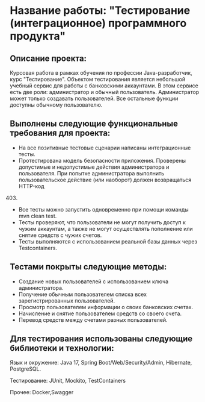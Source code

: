 # **Название работы: "Тестирование (интеграционное) программного продукта"**

## Описание проекта:
Курсовая работа в рамках обучения по профессии Java-разработчик, курс "Тестирование".
Объектом тестирования является небольшой учебный сервис для работы с банковскими аккаунтами.
В этом сервисе есть две роли: администратор и обычный пользователь. Администратор может только создавать пользователей. Все остальные функции доступны обычному пользователю.

## Выполнены следующие функциональные требования для проекта:

- На все позитивные тестовые сценарии написаны интеграционные тесты.
- Протестирована модель безопасности приложения. Проверены допустимые и недопустимые действия администратора и пользователя. При попытке администратора выполнить пользовательское действие (или наоборот) должен возвращаться HTTP-код 
403.
- Все тесты можно запустить одновременно при помощи команды mvn clean test.
- Тесты проверяют, что пользователи не могут получить доступ к чужим аккаунтам, а также не могут осуществлять пополнение или снятие средств с чужих счетов.
- Тесты выполняются с использованием реальной базы данных через Testcontainers.

 ## Тестами покрыты следующие методы:
- Создание новых пользователей с использованием ключа администратора.
- Получение обычным пользователем списка всех зарегистрированных пользователей.
- Просмотр пользователем информации о своих банковских счетах.
- Начисление и снятие пользователем средств со своего счета.
- Перевод средств между счетами разных пользователей.
## Для тестирования использованы следующие библиотеки и технологии:

Язык и окружение: Java 17, Spring Boot/Web/Security/Admin, Hibernate, PostgreSQL.

Тестирование: JUnit, Mockito, TestContainers

Прочее: Docker,Swagger
